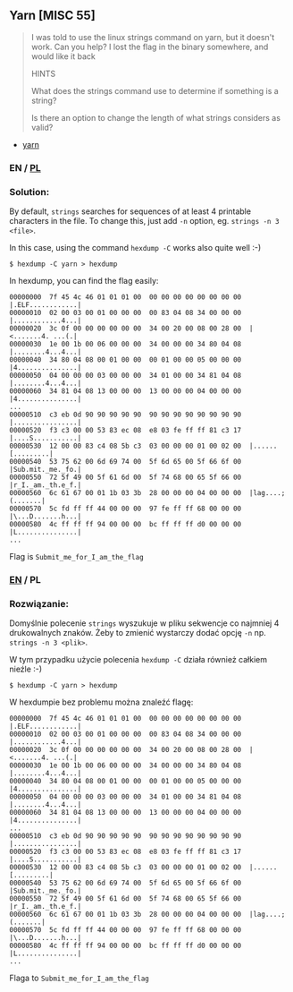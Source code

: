 ## Yarn [MISC 55]

>I was told to use the linux strings command on yarn, but it doesn't work. Can you help? I lost the flag in the binary somewhere, and would like it back
>
>HINTS
>
>What does the strings command use to determine if something is a string?
>
>Is there an option to change the length of what strings considers as valid?

* [yarn](yarn)

### EN / [PL](#rozwiązanie)

### Solution:

By default, `strings` searches for sequences of at least 4 printable characters in the file.
To change this, just add `-n` option, eg. `strings -n 3 <file>`.

In this case, using the command `hexdump -C` works also quite well :-)

```
$ hexdump -C yarn > hexdump
```

In hexdump, you can find the flag easily:

```
00000000  7f 45 4c 46 01 01 01 00  00 00 00 00 00 00 00 00  |.ELF............|
00000010  02 00 03 00 01 00 00 00  00 83 04 08 34 00 00 00  |............4...|
00000020  3c 0f 00 00 00 00 00 00  34 00 20 00 08 00 28 00  |<.......4. ...(.|
00000030  1e 00 1b 00 06 00 00 00  34 00 00 00 34 80 04 08  |........4...4...|
00000040  34 80 04 08 00 01 00 00  00 01 00 00 05 00 00 00  |4...............|
00000050  04 00 00 00 03 00 00 00  34 01 00 00 34 81 04 08  |........4...4...|
00000060  34 81 04 08 13 00 00 00  13 00 00 00 04 00 00 00  |4...............|
...
00000510  c3 eb 0d 90 90 90 90 90  90 90 90 90 90 90 90 90  |................|
00000520  f3 c3 00 00 53 83 ec 08  e8 03 fe ff ff 81 c3 17  |....S...........|
00000530  12 00 00 83 c4 08 5b c3  03 00 00 00 01 00 02 00  |......[.........|
00000540  53 75 62 00 6d 69 74 00  5f 6d 65 00 5f 66 6f 00  |Sub.mit._me._fo.|
00000550  72 5f 49 00 5f 61 6d 00  5f 74 68 00 65 5f 66 00  |r_I._am._th.e_f.|
00000560  6c 61 67 00 01 1b 03 3b  28 00 00 00 04 00 00 00  |lag....;(.......|
00000570  5c fd ff ff 44 00 00 00  97 fe ff ff 68 00 00 00  |\...D.......h...|
00000580  4c ff ff ff 94 00 00 00  bc ff ff ff d0 00 00 00  |L...............|
...
```

Flag is `Submit_me_for_I_am_the_flag`

### [EN](#solution) / PL

### Rozwiązanie:

Domyślnie polecenie `strings` wyszukuje w pliku sekwencje co najmniej 4 drukowalnych znaków. 
Żeby to zmienić wystarczy dodać opcję `-n` np. `strings -n 3 <plik>`.

W tym przypadku użycie polecenia `hexdump -C` działa również całkiem nieźle :-)

```
$ hexdump -C yarn > hexdump
```

W hexdumpie bez problemu można znaleźć flagę:

```
00000000  7f 45 4c 46 01 01 01 00  00 00 00 00 00 00 00 00  |.ELF............|
00000010  02 00 03 00 01 00 00 00  00 83 04 08 34 00 00 00  |............4...|
00000020  3c 0f 00 00 00 00 00 00  34 00 20 00 08 00 28 00  |<.......4. ...(.|
00000030  1e 00 1b 00 06 00 00 00  34 00 00 00 34 80 04 08  |........4...4...|
00000040  34 80 04 08 00 01 00 00  00 01 00 00 05 00 00 00  |4...............|
00000050  04 00 00 00 03 00 00 00  34 01 00 00 34 81 04 08  |........4...4...|
00000060  34 81 04 08 13 00 00 00  13 00 00 00 04 00 00 00  |4...............|
...
00000510  c3 eb 0d 90 90 90 90 90  90 90 90 90 90 90 90 90  |................|
00000520  f3 c3 00 00 53 83 ec 08  e8 03 fe ff ff 81 c3 17  |....S...........|
00000530  12 00 00 83 c4 08 5b c3  03 00 00 00 01 00 02 00  |......[.........|
00000540  53 75 62 00 6d 69 74 00  5f 6d 65 00 5f 66 6f 00  |Sub.mit._me._fo.|
00000550  72 5f 49 00 5f 61 6d 00  5f 74 68 00 65 5f 66 00  |r_I._am._th.e_f.|
00000560  6c 61 67 00 01 1b 03 3b  28 00 00 00 04 00 00 00  |lag....;(.......|
00000570  5c fd ff ff 44 00 00 00  97 fe ff ff 68 00 00 00  |\...D.......h...|
00000580  4c ff ff ff 94 00 00 00  bc ff ff ff d0 00 00 00  |L...............|
...
```

Flaga to `Submit_me_for_I_am_the_flag`
